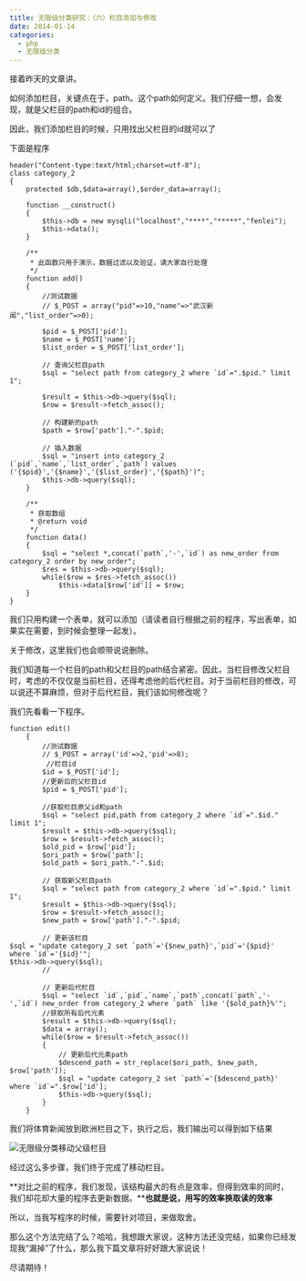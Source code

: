 ```yaml
---
title: 无限级分类研究：（六）栏目添加与修改
date: 2014-01-14
categories:
  - php
  - 无限级分类
---
```

接着昨天的文章讲。

如何添加栏目，关键点在于，path。这个path如何定义。我们仔细一想，会发现，就是父栏目的path和id的组合。

因此，我们添加栏目的时候，只用找出父栏目的id就可以了

下面是程序

```
header("Content-type:text/html;charset=utf-8");
class category_2
{
    protected $db,$data=array(),$order_data=array();

    function __construct()
    {
        $this->db = new mysqli("localhost","****","*****","fenlei");
        $this->data();
    }

    /**
     * 此函数只用于演示，数据过滤以及验证，请大家自行处理
     */
    function add()
    {
        //测试数据
        // $_POST = array("pid"=>10,"name"=>"武汉新闻","list_order"=>0);

        $pid = $_POST['pid'];
        $name = $_POST['name'];
        $list_order = $_POST['list_order'];

        // 查询父栏目path
        $sql = "select path from category_2 where `id`=".$pid." limit 1";

        $result = $this->db->query($sql);
        $row = $result->fetch_assoc();

        // 构建新的path
        $path = $row['path']."-".$pid;

        // 插入数据
        $sql = "insert into category_2 (`pid`,`name`,`list_order`,`path`) values ('{$pid}','{$name}','{$list_order}','{$path}')";
        $this->db->query($sql);
    }

    /**
     * 获取数组
     * @return void
     */
    function data()
    {
        $sql = "select *,concat(`path`,'-',`id`) as new_order from category_2 order by new_order";
        $res = $this->db->query($sql);
        while($row = $res->fetch_assoc())
            $this->data[$row['id']] = $row;
    }
}

```

我们只用构建一个表单，就可以添加（请读者自行根据之前的程序，写出表单，如果实在需要，到时候会整理一起发）。

关于修改，这里我们也会顺带说说删除。

我们知道每一个栏目的path和父栏目的path结合紧密。因此，当栏目修改父栏目时，考虑的不仅仅是当前栏目，还得考虑他的后代栏目。对于当前栏目的修改，可以说还不算麻烦，但对于后代栏目，我们该如何修改呢？

我们先看看一下程序。

```
function edit()
    {
        //测试数据
        // $_POST = array('id'=>2,'pid'=>8);
         //栏目id
        $id = $_POST['id'];
        //更新后的父栏目id
        $pid = $_POST['pid'];

        //获取栏目原父id和path
        $sql = "select pid,path from category_2 where `id`=".$id." limit 1";
        $result = $this->db->query($sql);
        $row = $result->fetch_assoc();
        $old_pid = $row['pid'];
        $ori_path = $row['path'];
        $old_path = $ori_path."-".$id;

        // 获取新父栏目path
        $sql = "select path from category_2 where `id`=".$pid." limit 1";
        $result = $this->db->query($sql);
        $row = $result->fetch_assoc();
        $new_path = $row['path']."-".$pid;

        // 更新该栏目
$sql = "update category_2 set `path`='{$new_path}',`pid`='{$pid}' where `id`='{$id}'";
$this->db->query($sql);
        //

        // 更新后代栏目
        $sql = "select `id`,`pid`,`name`,`path`,concat(`path`,'-',`id`) new_order from category_2 where `path` like '{$old_path}%'";
        //获取所有后代元素
        $result = $this->db->query($sql);
        $data = array();
        while($row = $result->fetch_assoc())
        {
            // 更新后代元素path
            $descend_path = str_replace($ori_path, $new_path, $row['path']);
            $sql = "update category_2 set `path`='{$descend_path}' where `id`=".$row['id'];
            $this->db->query($sql);
        }
    }

```

我们将体育新闻放到欧洲栏目之下，执行之后，我们输出可以得到如下结果

![无限级分类移动父级栏目](/public/img/images/2014/01/无限级分类移动父级栏目1.png)

经过这么多步骤，我们终于完成了移动栏目。

**对比之前的程序，我们发现，该结构最大的有点是效率，但得到效率的同时，我们却花却大量的程序去更新数据。****也就是说，用写的效率换取读的效率**

所以，当我写程序的时候，需要针对项目，来做取舍。

那么这个方法完结了么？哈哈，我想跟大家说，这种方法还没完结，如果你已经发现我“漏掉”了什么，那么我下篇文章将好好跟大家说说！

尽请期待！